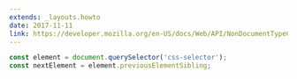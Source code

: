 ```yaml
---
extends: _layouts.howto
date: 2017-11-11
link: https://developer.mozilla.org/en-US/docs/Web/API/NonDocumentTypeChildNode/previousElementSibling
---
```



```javascript
const element = document.querySelector('css-selector');
const nextElement = element.previousElementSibling;
```

